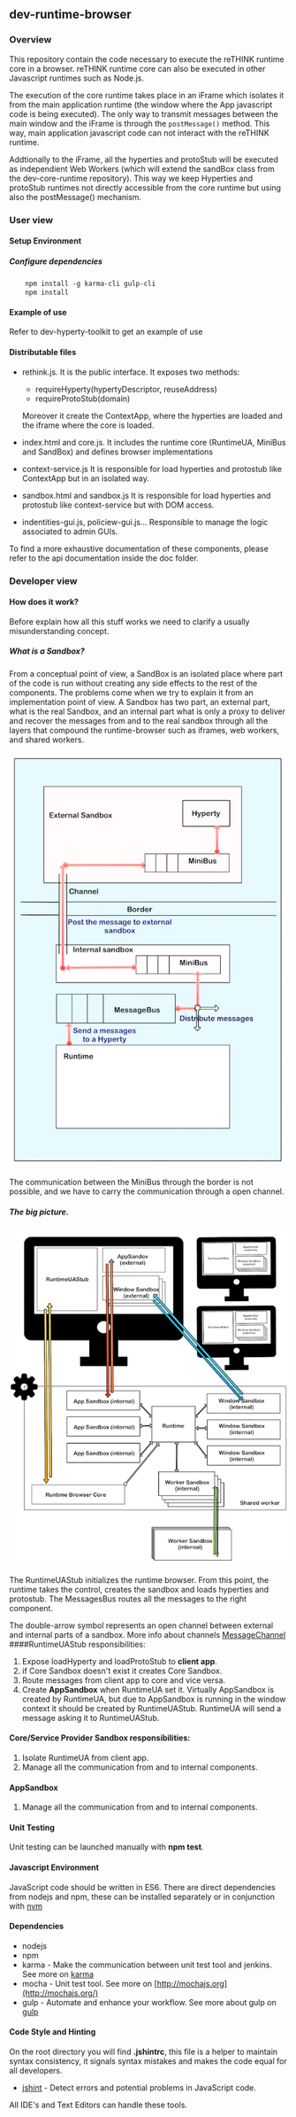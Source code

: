 ## dev-runtime-browser

### Overview
This repository contain the code necessary to execute the reTHINK runtime core in a browser. reTHINK runtime core can also be executed in other Javascript runtimes such as Node.js.

The execution of the core runtime takes place in an iFrame which isolates it from the main application runtime (the window where the App javascript code is being executed). The only way to transmit messages between the main window and the iFrame is through the ```postMessage()``` method. This way, main application javascript code can not interact with the reTHINK runtime.

Addtionally to the iFrame, all the hyperties and protoStub will be executed as independient Web Workers (which will extend the sandBox class from the dev-core-runtime repository). This way we keep Hyperties and protoStub runtimes not directly accessible from the core runtime but using also the postMessage() mechanism.

### User view

#### Setup Environment
##### Configure dependencies

        npm install -g karma-cli gulp-cli
        npm install

#### Example of use

Refer to dev-hyperty-toolkit to get an example of use

#### Distributable files
* rethink.js. It is the public interface. It exposes two methods:
    * requireHyperty(hypertyDescriptor, reuseAddress)
    * requireProtoStub(domain)

    Moreover it create the ContextApp, where the hyperties are loaded and the iframe where the core is loaded.

* index.html and core.js. It includes the runtime core (RuntimeUA, MiniBus and SandBox) and defines browser implementations

* context-service.js It is responsible for load hyperties and protostub like ContextApp but in an isolated way.

* sandbox.html and sandbox.js It is responsible for load hyperties and protostub like context-service but with DOM access.

* indentities-gui.js, policiew-gui.js... Responsible to manage the logic associated to admin GUIs.

To find a more exhaustive documentation of these components, please refer to the api documentation inside the doc folder.


### Developer view
#### How does it work?

Before explain how all this stuff works we need to clarify a usually misunderstanding concept.

##### What is a Sandbox?

From a conceptual point of view, a SandBox is an isolated place where part of the code is run without creating any side effects to the rest of the components. The problems come when we try to explain it from an implementation point of view. A Sandbox has two part, an external part, what is the real Sandbox, and an internal part what is only a proxy to deliver and recover the messages from and to the real sandbox through all the layers that compound the runtime-browser such as iframes, web workers, and shared workers.

![Send a message from the Runtime to a Hyperty hosted in a Sandbox](sandboxes.jpg)

The communication between the MiniBus through the border is not possible, and we have to carry the communication through a open channel.

##### The big picture.

![Runtime Browser](rethink.jpg)

The RuntimeUAStub initializes the runtime browser. From this point, the runtime takes the control, creates the sandbox and loads hyperties and protostub. The MessagesBus routes all the messages to the right component.

The double-arrow symbol represents an open channel between external and internal parts of a sandbox. More info about channels [MessageChannel](https://developer.mozilla.org/en-US/docs/Web/API/MessageChannel)
####RuntimeUAStub responsibilities:

1. Expose loadHyperty and loadProtoStub to **client app**.
2. if Core Sandbox doesn't exist it creates Core Sandbox.
3. Route messages from client app to core and vice versa.
4. Create **AppSandbox** when RuntimeUA set it.
    Virtually AppSandbox is created by RuntimeUA, but due to AppSandbox is running in the window context it should be created by RuntimeUAStub. RuntimeUA will send a message asking it to RuntimeUAStub.

#### Core/Service Provider Sandbox responsibilities:

1. Isolate RuntimeUA from client app.
2. Manage all the communication from and to internal components.

#### AppSandbox
1. Manage all the communication from and to internal components.

#### Unit Testing

Unit testing can be launched manually with **npm test**.

#### Javascript Environment

JavaScript code should be written in ES6. There are direct dependencies from nodejs and npm, these can be installed separately or in conjunction with [nvm](https://github.com/creationix/nvm)

#### Dependencies

-   nodejs
-   npm
-   karma - Make the communication between unit test tool and jenkins. See more on [karma](http://karma-runner.github.io/0.13/index.html)
-   mocha - Unit test tool. See more on [http://mochajs.org](http://mochajs.org/)
-   gulp - Automate and enhance your workflow. See more about gulp on [gulp](http://gulpjs.com/)

#### Code Style and Hinting

On the root directory you will find **.jshintrc**, this file is a helper to maintain syntax consistency, it signals syntax mistakes and makes the code equal for all developers.

-   [jshint](http://jshint.com/) - Detect errors and potential problems in JavaScript code.

All IDE's and Text Editors can handle these tools.

